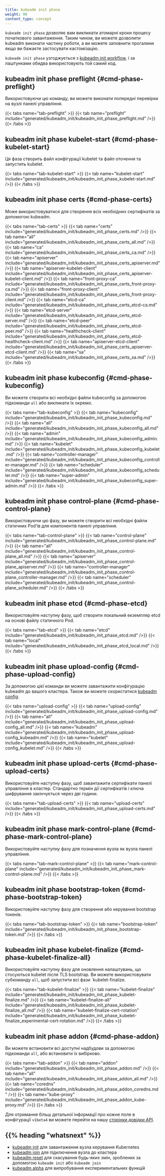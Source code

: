 ```yaml
---
title: kubeadm init phase
weight: 90
content_type: concept
---
```


`kubeadm init phase` дозволяє вам викликати атомарні кроки процесу початкового завантаження. Таким чином, ви можете дозволити kubeadm виконати частину роботи, а ви можете заповнити прогалини якщо ви бажаєте застосувати кастомізацію.

`kubeadm init phase` узгоджується з [kubeadm init workflow](/uk/docs/reference/setup-tools/kubeadm/kubeadm-init/#init-workflow), і за лаштунками обидва використовують той самий код.

## kubeadm init phase preflight {#cmd-phase-preflight}

Використовуючи цю команду, ви можете виконати попередні перевірки на вузлі панелі управління.

{{< tabs name="tab-preflight" >}}
{{< tab name="preflight" include="generated/kubeadm_init/kubeadm_init_phase_preflight.md" />}}
{{< /tabs >}}

## kubeadm init phase kubelet-start {#cmd-phase-kubelet-start}

Ця фаза створить файл конфігурації kubelet та файл оточення та запустить kubelet.

{{< tabs name="tab-kubelet-start" >}}
{{< tab name="kubelet-start" include="generated/kubeadm_init/kubeadm_init_phase_kubelet-start.md" />}}
{{< /tabs >}}

## kubeadm init phase certs {#cmd-phase-certs}

Може використовуватися для створення всіх необхідних сертифікатів за допомогою kubeadm.

{{< tabs name="tab-certs" >}}
{{< tab name="certs" include="generated/kubeadm_init/kubeadm_init_phase_certs.md" />}}
{{< tab name="all" include="generated/kubeadm_init/kubeadm_init_phase_certs_all.md" />}}
{{< tab name="ca" include="generated/kubeadm_init/kubeadm_init_phase_certs_ca.md" />}}
{{< tab name="apiserver" include="generated/kubeadm_init/kubeadm_init_phase_certs_apiserver.md" />}}
{{< tab name="apiserver-kubelet-client" include="generated/kubeadm_init/kubeadm_init_phase_certs_apiserver-kubelet-client.md" />}}
{{< tab name="front-proxy-ca" include="generated/kubeadm_init/kubeadm_init_phase_certs_front-proxy-ca.md" />}}
{{< tab name="front-proxy-client" include="generated/kubeadm_init/kubeadm_init_phase_certs_front-proxy-client.md" />}}
{{< tab name="etcd-ca" include="generated/kubeadm_init/kubeadm_init_phase_certs_etcd-ca.md" />}}
{{< tab name="etcd-server" include="generated/kubeadm_init/kubeadm_init_phase_certs_etcd-server.md" />}}
{{< tab name="etcd-peer" include="generated/kubeadm_init/kubeadm_init_phase_certs_etcd-peer.md" />}}
{{< tab name="healthcheck-client" include="generated/kubeadm_init/kubeadm_init_phase_certs_etcd-healthcheck-client.md" />}}
{{< tab name="apiserver-etcd-client" include="generated/kubeadm_init/kubeadm_init_phase_certs_apiserver-etcd-client.md" />}}
{{< tab name="sa" include="generated/kubeadm_init/kubeadm_init_phase_certs_sa.md" />}}
{{< /tabs >}}

## kubeadm init phase kubeconfig {#cmd-phase-kubeconfig}

Ви можете створити всі необхідні файли kubeconfig за допомогою підкоманди `all` або викликати їх окремо.

{{< tabs name="tab-kubeconfig" >}}
{{< tab name="kubeconfig" include="generated/kubeadm_init/kubeadm_init_phase_kubeconfig.md" />}}
{{< tab name="all" include="generated/kubeadm_init/kubeadm_init_phase_kubeconfig_all.md" />}}
{{< tab name="admin" include="generated/kubeadm_init/kubeadm_init_phase_kubeconfig_admin.md" />}}
{{< tab name="kubelet" include="generated/kubeadm_init/kubeadm_init_phase_kubeconfig_kubelet.md" />}}
{{< tab name="controller-manager" include="generated/kubeadm_init/kubeadm_init_phase_kubeconfig_controller-manager.md" />}}
{{< tab name="scheduler" include="generated/kubeadm_init/kubeadm_init_phase_kubeconfig_scheduler.md" />}}
{{< tab name="super-admin" include="generated/kubeadm_init/kubeadm_init_phase_kubeconfig_super-admin.md" />}}
{{< /tabs >}}

## kubeadm init phase control-plane {#cmd-phase-control-plane}

Використовуючи цю фазу, ви можете створити всі необхідні файли статичних Podʼів для компонентів панелі управління.

{{< tabs name="tab-control-plane" >}}
{{< tab name="control-plane" include="generated/kubeadm_init/kubeadm_init_phase_control-plane.md" />}}
{{< tab name="all" include="generated/kubeadm_init/kubeadm_init_phase_control-plane_all.md" />}}
{{< tab name="apiserver" include="generated/kubeadm_init/kubeadm_init_phase_control-plane_apiserver.md" />}}
{{< tab name="controller-manager" include="generated/kubeadm_init/kubeadm_init_phase_control-plane_controller-manager.md" />}}
{{< tab name="scheduler" include="generated/kubeadm_init/kubeadm_init_phase_control-plane_scheduler.md" />}}
{{< /tabs >}}

## kubeadm init phase etcd {#cmd-phase-etcd}

Використовуйте наступну фазу, щоб створити локальний екземпляр etcd на основі файлу статичного Pod.

{{< tabs name="tab-etcd" >}}
{{< tab name="etcd" include="generated/kubeadm_init/kubeadm_init_phase_etcd.md" />}}
{{< tab name="local" include="generated/kubeadm_init/kubeadm_init_phase_etcd_local.md" />}}
{{< /tabs >}}

## kubeadm init phase upload-config {#cmd-phase-upload-config}

За допомогою цієї команди ви можете завантажити конфігурацію kubeadm до вашого кластера. Також ви можете скористатися [kubeadm config](/uk/docs/reference/setup-tools/kubeadm/kubeadm-config/).

{{< tabs name="upload-config" >}}
{{< tab name="upload-config" include="generated/kubeadm_init/kubeadm_init_phase_upload-config.md" />}}
{{< tab name="all" include="generated/kubeadm_init/kubeadm_init_phase_upload-config_all.md" />}}
{{< tab name="kubeadm" include="generated/kubeadm_init/kubeadm_init_phase_upload-config_kubeadm.md" />}}
{{< tab name="kubelet" include="generated/kubeadm_init/kubeadm_init_phase_upload-config_kubelet.md" />}}
{{< /tabs >}}

## kubeadm init phase upload-certs {#cmd-phase-upload-certs}

Використовуйте наступну фазу, щоб завантажити сертифікати панелі управління в кластер. Стандартно термін дії сертифікатів і ключа шифрування закінчується через дві години.

{{< tabs name="tab-upload-certs" >}}
{{< tab name="upload-certs" include="generated/kubeadm_init/kubeadm_init_phase_upload-certs.md" />}}
{{< /tabs >}}

## kubeadm init phase mark-control-plane {#cmd-phase-mark-control-plane}

Використовуйте наступну фазу для позначення вузла як вузла панелі управління.

{{< tabs name="tab-mark-control-plane" >}}
{{< tab name="mark-control-plane" include="generated/kubeadm_init/kubeadm_init_phase_mark-control-plane.md" />}}
{{< /tabs >}}

## kubeadm init phase bootstrap-token {#cmd-phase-bootstrap-token}

Використовуйте наступну фазу для створення або керування bootstrap токенів.

{{< tabs name="tab-bootstrap-token" >}}
{{< tab name="bootstrap-token" include="generated/kubeadm_init/kubeadm_init_phase_bootstrap-token.md" />}}
{{< /tabs >}}

## kubeadm init phase kubelet-finalize {#cmd-phase-kubelet-finalize-all}

Використовуйте наступну фазу для оновлення налаштувань, що стосуються kubelet після TLS bootstrap. Ви можете використовувати субкоманду `all`, щоб запустити всі фази `kubelet-finalize.

{{< tabs name="tab-kubelet-finalize" >}}
{{< tab name="kubelet-finalize" include="generated/kubeadm_init/kubeadm_init_phase_kubelet-finalize.md" />}}
{{< tab name="kubelet-finalize-all" include="generated/kubeadm_init/kubeadm_init_phase_kubelet-finalize_all.md" />}}
{{< tab name="kubelet-finalize-cert-rotation" include="generated/kubeadm_init/kubeadm_init_phase_kubelet-finalize_experimental-cert-rotation.md" />}}
{{< /tabs >}}

## kubeadm init phase addon {#cmd-phase-addon}

Ви можете встановити всі доступні надбудови за допомогою підкоманди `all`, або встановити їх вибірково.

{{< tabs name="tab-addon" >}}
{{< tab name="addon" include="generated/kubeadm_init/kubeadm_init_phase_addon.md" />}}
{{< tab name="all" include="generated/kubeadm_init/kubeadm_init_phase_addon_all.md" />}}
{{< tab name="coredns" include="generated/kubeadm_init/kubeadm_init_phase_addon_coredns.md" />}}
{{< tab name="kube-proxy" include="generated/kubeadm_init/kubeadm_init_phase_addon_kube-proxy.md" />}}
{{< /tabs >}}

Для отримання більш детальної інформації про кожне поле в конфігурації `v1beta4` ви можете перейти на нашу [сторінки довідки API](/uk/docs/reference/config-api/kubeadm-config.v1beta4/).

## {{% heading "whatsnext" %}}

* [kubeadm init](/uk/docs/reference/setup-tools/kubeadm/kubeadm-init/) для завантаження вузла керування Kubernetes
* [kubeadm join](/uk/docs/reference/setup-tools/kubeadm/kubeadm-join/) для підключення вузла до кластера
* [kubeadm reset](/uk/docs/reference/setup-tools/kubeadm/kubeadm-reset/) для скасування будь-яких змін, зроблених за допомогою `kubeadm init` або `kubeadm join`
* [kubeadm alpha](/uk/docs/reference/setup-tools/kubeadm/kubeadm-alpha/) для випробування експериментальних функцій

